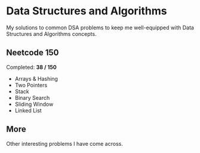 # Data Structures and Algorithms

My solutions to common DSA problems to keep me well-equipped with Data Structures and Algorithms concepts.

## Neetcode 150

Completed: **38 / 150**

- Arrays & Hashing
- Two Pointers
- Stack
- Binary Search
- Sliding Window
- Linked List

## More

Other interesting problems I have come across.
